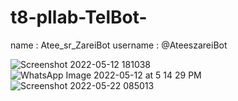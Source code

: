 # t8-pllab-TelBot-
name : Atee_sr_ZareiBot
username : @AteeszareiBot

![Screenshot 2022-05-12 181038](https://user-images.githubusercontent.com/100345427/168093334-8a2e49f3-a1e5-4902-87f0-b8768e3c6209.jpg)
![WhatsApp Image 2022-05-12 at 5 14 29 PM](https://user-images.githubusercontent.com/100345427/168093343-61b166fc-6913-4022-9af8-2b02ebea2993.jpeg)
![Screenshot 2022-05-22 085013](https://user-images.githubusercontent.com/100345427/169678466-5e81af42-d939-478d-b8c7-73e8dd3b8aee.jpg)
